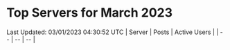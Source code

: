# Top Servers for March 2023
Last Updated: 03/01/2023 04:30:52 UTC
| Server | Posts | Active Users |
| -- | -- | -- |
